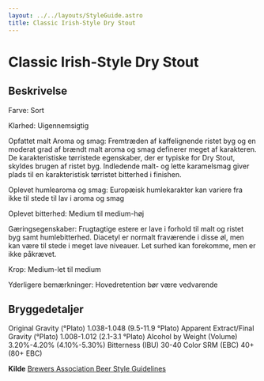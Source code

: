 ```yaml
---
layout: ../../layouts/StyleGuide.astro
title: Classic Irish-Style Dry Stout
---
```

# Classic Irish-Style Dry Stout

## Beskrivelse
Farve: Sort

Klarhed: Uigennemsigtig

Opfattet malt Aroma og smag: Fremtræden af ​​kaffelignende ristet byg og en moderat grad af brændt malt aroma og smag definerer meget af karakteren. De karakteristiske tørristede egenskaber, der er typiske for Dry Stout, skyldes brugen af ​​ristet byg. Indledende malt- og lette karamelsmag giver plads til en karakteristisk tørristet bitterhed i finishen.

Oplevet humlearoma og smag: Europæisk humlekarakter kan variere fra ikke til stede til lav i aroma og smag

Oplevet bitterhed: Medium til medium-høj

 Gæringsegenskaber: Frugtagtige estere er lave i forhold til malt og ristet byg samt humlebitterhed. Diacetyl er normalt fraværende i disse øl, men kan være til stede i meget lave niveauer. Let surhed kan forekomme, men er ikke påkrævet.

Krop: Medium-let til medium

Yderligere bemærkninger: Hovedretention bør være vedvarende




## Bryggedetaljer
Original Gravity (°Plato) 1.038-1.048 (9.5-11.9 °Plato)
Apparent Extract/Final Gravity (°Plato) 1.008-1.012 (2.1-3.1 °Plato)
Alcohol by Weight (Volume) 3.20%-4.20% (4.10%-5.30%)
Bitterness (IBU) 30-40
Color SRM (EBC) 40&#43;(80&#43; EBC)					



**Kilde**
[Brewers Association Beer Style Guidelines](https://www.brewersassociation.org/)
